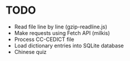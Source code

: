 # TODO

- Read file line by line (gzip-readline.js)
- Make requests using Fetch API (milkis)
- Process CC-CEDICT file
- Load dictionary entries into SQLite database
- Chinese quiz
